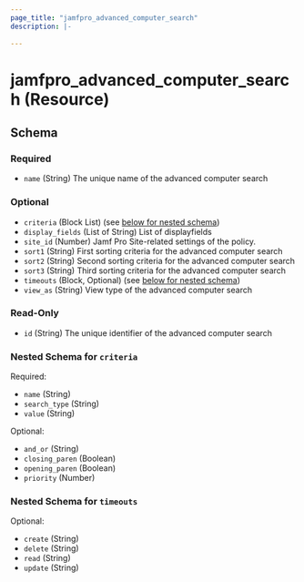 ```yaml
---
page_title: "jamfpro_advanced_computer_search"
description: |-
  
---
```


# jamfpro_advanced_computer_search (Resource)


<!-- schema generated by tfplugindocs -->
## Schema

### Required

- `name` (String) The unique name of the advanced computer search

### Optional

- `criteria` (Block List) (see [below for nested schema](#nestedblock--criteria))
- `display_fields` (List of String) List of displayfields
- `site_id` (Number) Jamf Pro Site-related settings of the policy.
- `sort1` (String) First sorting criteria for the advanced computer search
- `sort2` (String) Second sorting criteria for the advanced computer search
- `sort3` (String) Third sorting criteria for the advanced computer search
- `timeouts` (Block, Optional) (see [below for nested schema](#nestedblock--timeouts))
- `view_as` (String) View type of the advanced computer search

### Read-Only

- `id` (String) The unique identifier of the advanced computer search

<a id="nestedblock--criteria"></a>
### Nested Schema for `criteria`

Required:

- `name` (String)
- `search_type` (String)
- `value` (String)

Optional:

- `and_or` (String)
- `closing_paren` (Boolean)
- `opening_paren` (Boolean)
- `priority` (Number)


<a id="nestedblock--timeouts"></a>
### Nested Schema for `timeouts`

Optional:

- `create` (String)
- `delete` (String)
- `read` (String)
- `update` (String)